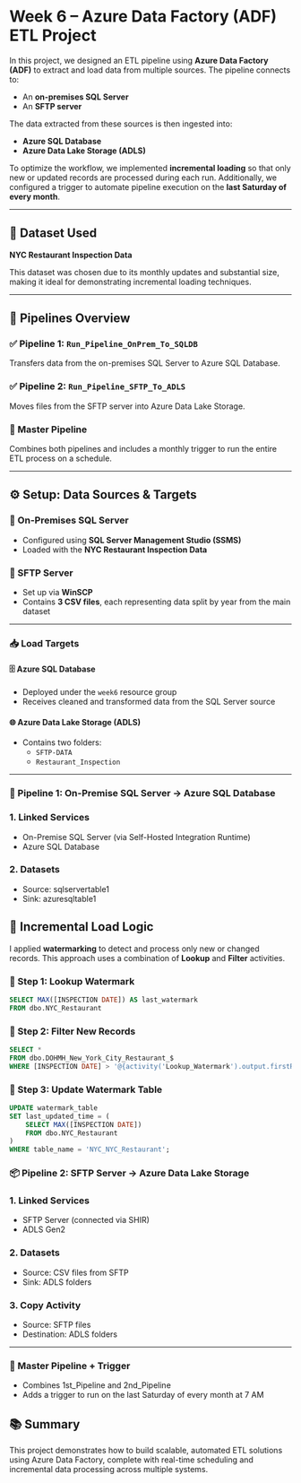 # Week 6 – Azure Data Factory (ADF) ETL Project

In this project, we designed an ETL pipeline using **Azure Data Factory (ADF)** to extract and load data from multiple sources. The pipeline connects to:

- An **on-premises SQL Server**
- An **SFTP server**

The data extracted from these sources is then ingested into:

- **Azure SQL Database**
- **Azure Data Lake Storage (ADLS)**

To optimize the workflow, we implemented **incremental loading** so that only new or updated records are processed during each run. Additionally, we configured a trigger to automate pipeline execution on the **last Saturday of every month**.

---

## 📂 Dataset Used

**NYC Restaurant Inspection Data**

This dataset was chosen due to its monthly updates and substantial size, making it ideal for demonstrating incremental loading techniques.

---

## 🔁 Pipelines Overview

### ✅ Pipeline 1: `Run_Pipeline_OnPrem_To_SQLDB`
Transfers data from the on-premises SQL Server to Azure SQL Database.

### ✅ Pipeline 2: `Run_Pipeline_SFTP_To_ADLS`
Moves files from the SFTP server into Azure Data Lake Storage.

### 🧩 Master Pipeline
Combines both pipelines and includes a monthly trigger to run the entire ETL process on a schedule.

---

## ⚙️ Setup: Data Sources & Targets

### 📌 On-Premises SQL Server
- Configured using **SQL Server Management Studio (SSMS)**
- Loaded with the **NYC Restaurant Inspection Data**

### 📌 SFTP Server
- Set up via **WinSCP**
- Contains **3 CSV files**, each representing data split by year from the main dataset

---

### 📥 Load Targets

#### 🗄️ Azure SQL Database
- Deployed under the `week6` resource group
- Receives cleaned and transformed data from the SQL Server source

#### 🌐 Azure Data Lake Storage (ADLS)
- Contains two folders:
  - `SFTP-DATA`
  - `Restaurant_Inspection`

---

### 🚀 Pipeline 1: On-Premise SQL Server → Azure SQL Database

### 1. Linked Services
 - On-Premise SQL Server (via Self-Hosted Integration Runtime)
 - Azure SQL Database

### 2. Datasets
 - Source: sqlservertable1
 - Sink: azuresqltable1

## 🔄 Incremental Load Logic

I applied **watermarking** to detect and process only new or changed records. This approach uses a combination of **Lookup** and **Filter** activities.

### 🔎 Step 1: Lookup Watermark
```sql
SELECT MAX([INSPECTION DATE]) AS last_watermark
FROM dbo.NYC_Restaurant
```

### 🧹 Step 2: Filter New Records
```sql
SELECT *
FROM dbo.DOHMH_New_York_City_Restaurant_$
WHERE [INSPECTION DATE] > '@{activity('Lookup_Watermark').output.firstRow.last_watermark}'
```

### 🔁 Step 3: Update Watermark Table
```sql
UPDATE watermark_table
SET last_updated_time = (
    SELECT MAX([INSPECTION DATE])
    FROM dbo.NYC_Restaurant
)
WHERE table_name = 'NYC_NYC_Restaurant';
```
### 📦 Pipeline 2: SFTP Server → Azure Data Lake Storage

### 1. Linked Services
 - SFTP Server (connected via SHIR)
 - ADLS Gen2

### 2. Datasets
 - Source: CSV files from SFTP
 - Sink: ADLS folders

### 3. Copy Activity
 - Source: SFTP files
 - Destination: ADLS folders
---

### 🧠 Master Pipeline + Trigger
 - Combines 1st_Pipeline and 2nd_Pipeline
 - Adds a trigger to run on the last Saturday of every month at 7 AM

## 📚 Summary

This project demonstrates how to build scalable, automated ETL solutions using Azure Data Factory, complete with real-time scheduling and incremental data processing across multiple systems.
